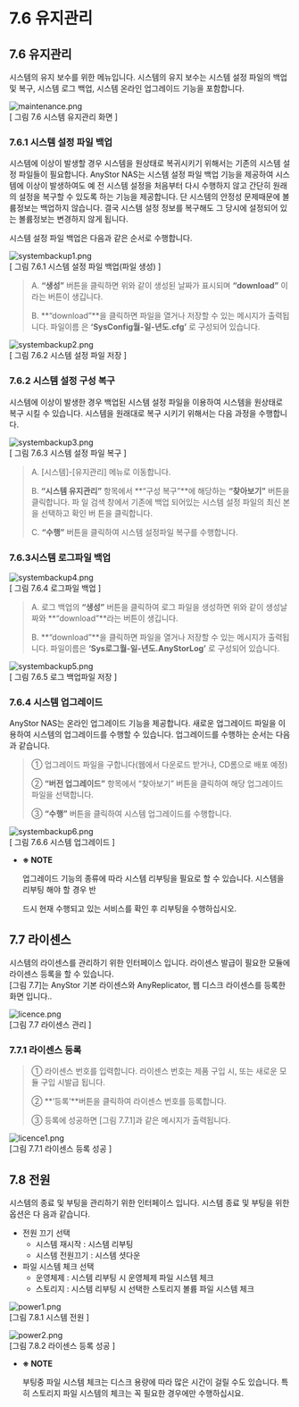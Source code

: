 # 7.6  유지관리

## 7.6 유지관리

시스템의 유지 보수를 위한 메뉴입니다. 시스템의 유지 보수는 시스템 설정 파일의 백업 및 복구, 시스템 로그 백업, 시스템 온라인 업그레이드 기능을 포함합니다.

![maintenance.png](../.gitbook/assets/maintenance.png)  
 \[ 그림 7.6 시스템 유지관리 화면 \]

### 7.6.1 시스템 설정 파일 백업

시스템에 이상이 발생할 경우 시스템을 원상태로 복귀시키기 위해서는 기존의 시스템 설정 파일들이 필요합니다. AnyStor NAS는 시스템 설정 파일 백업 기능을 제공하여 시스템에 이상이 발생하여도 예 전 시스템 설정을 처음부터 다시 수행하지 않고 간단히 원래의 설정을 복구할 수 있도록 하는 기능을 제공합니다. 단 시스템의 안정성 문제때문에 볼륨정보는 백업하지 않습니다. 결국 시스템 설정 정보를 복구해도 그 당시에 설정되어 있는 볼륨정보는 변경하지 않게 됩니다.   
  
 시스템 설정 파일 백업은 다음과 같은 순서로 수행합니다.   
  


![systembackup1.png](../.gitbook/assets/systembackup1.png)  
 \[ 그림 7.6.1 시스템 설정 파일 백업\(파일 생성\) \]

> A. **“생성”** 버튼을 클릭하면 위와 같이 생성된 날짜가 표시되며 **“download”** 이라는 버튼이 생깁니다.
>
> B. **“download”**을 클릭하면 파일을 열거나 저장할 수 있는 메시지가 출력됩니다. 파일이름 은 **‘SysConfig월-일-년도.cfg’** 로 구성되어 있습니다.

![systembackup2.png](../.gitbook/assets/systembackup2.png)  
 \[ 그림 7.6.2 시스템 설정 파일 저장 \]

### 7.6.2 시스템 설정 구성 복구

시스템에 이상이 발생한 경우 백업된 시스템 설정 파일을 이용하여 시스템을 원상태로 복구 시킬 수 있습니다. 시스템을 원래대로 복구 시키기 위해서는 다음 과정을 수행합니다.

![systembackup3.png](../.gitbook/assets/systembackup3.png)  
 \[ 그림 7.6.3 시스템 설정 파일 복구 \]

> A. \[시스템\]-\[유지관리\] 메뉴로 이동합니다.
>
> B. **“시스템 유지관리”** 항목에서 **“구성 복구”**에 해당하는 **“찾아보기”** 버튼을 클릭합니다. 파 일 검색 창에서 기존에 백업 되어있는 시스템 설정 파일의 최신 본을 선택하고 확인 버 튼을 클릭합니다.
>
> C. **“수행”** 버튼을 클릭하여 시스템 설정파일 복구를 수행합니다.

### 7.6.3시스템 로그파일 백업

![systembackup4.png](../.gitbook/assets/systembackup4.png)  
 \[ 그림 7.6.4 로그파일 백업 \]

> A. 로그 백업의 **“생성”** 버튼을 클릭하여 로그 파일을 생성하면 위와 같이 생성날짜와 **“download”**라는 버튼이 생깁니다.
>
> B. **“download”**을 클릭하면 파일을 열거나 저장할 수 있는 메시지가 출력됩니다. 파일이름은 **‘Sys로그월-일-년도.AnyStorLog’** 로 구성되어 있습니다.

![systembackup5.png](../.gitbook/assets/systembackup5.png)  
 \[ 그림 7.6.5 로그 백업파일 저장 \]

### 7.6.4 시스템 업그레이드

AnyStor NAS는 온라인 업그레이드 기능을 제공합니다. 새로운 업그레이드 파일을 이용하여 시스템의 업그레이드를 수행할 수 있습니다. 업그레이드를 수행하는 순서는 다음과 같습니다.

> ① 업그레이드 파일을 구합니다\(웹에서 다운로드 받거나, CD롬으로 배포 예정\)
>
> ② **“버전 업그레이드”** 항목에서 “찾아보기” 버튼을 클릭하여 해당 업그레이드 파일을 선택합니다.
>
> ③ **“수행”** 버튼을 클릭하여 시스템 업그레이드를 수행합니다.

![systembackup6.png](../.gitbook/assets/systembackup6.png)  
 \[ 그림 7.6.6 시스템 업그레이드 \]

* **※ NOTE**

  업그레이드 기능의 종류에 따라 시스템 리부팅을 필요로 할 수 있습니다. 시스템을 리부팅 해야 할 경우 반

  드시 현재 수행되고 있는 서비스를 확인 후 리부팅을 수행하십시오.

## 7.7 라이센스

시스템의 라이센스를 관리하기 위한 인터페이스 입니다. 라이센스 발급이 필요한 모듈에 라이센스 등록을 할 수 있습니다.   
 \[그림 7.7\]는 AnyStor 기본 라이센스와 AnyReplicator, 웹 디스크 라이센스를 등록한 화면 입니다..

![licence.png](../.gitbook/assets/licence.png)  
 \[그림 7.7 라이센스 관리 \]

### 7.7.1 라이센스 등록

> ① 라이센스 번호를 입력합니다. 라이센스 번호는 제품 구입 시, 또는 새로운 모듈 구입 시발급 됩니다.
>
> ② **‘등록’**버튼을 클릭하여 라이센스 번호를 등록합니다.
>
> ③ 등록에 성공하면 \[그림 7.7.1\]과 같은 메시지가 출력됩니다.

![licence1.png](../.gitbook/assets/licence1.png)  
 \[그림 7.7.1 라이센스 등록 성공 \]

## 7.8 전원

시스템의 종료 및 부팅을 관리하기 위한 인터페이스 입니다. 시스템 종료 및 부팅을 위한 옵션은 다 음과 같습니다.

* 전원 끄기 선택
  * 시스템 재시작 : 시스템 리부팅
  * 시스템 전원끄기 : 시스템 셧다운
* 파일 시스템 체크 선택
  * 운영체제 : 시스템 리부팅 시 운영체제 파일 시스템 체크
  * 스토리지 : 시스템 리부팅 시 선택한 스토리지 볼륨 파일 시스템 체크

![power1.png](../.gitbook/assets/power1.png)  
 \[그림 7.8.1 시스템 전원 \]

![power2.png](../.gitbook/assets/power2.png)  
 \[그림 7.8.2 라이센스 등록 성공 \]

* **※ NOTE**

  부팅중 파일 시스템 체크는 디스크 용량에 따라 많은 시간이 걸릴 수도 있습니다. 특히 스토리지 파일 시스템의 체크는 꼭 필요한 경우에만 수행하십시요.

